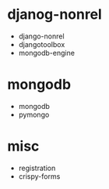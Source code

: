 djanog-nonrel
==========
* django-nonrel
* djangotoolbox
* mongodb-engine

mongodb
==========
* mongodb
* pymongo

misc
==========
* registration
* crispy-forms

